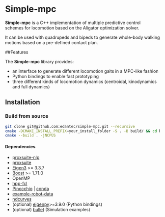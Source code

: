 # Simple-mpc

**Simple-mpc** is a C++ implementation of multiple predictive control schemes for locomotion based on the Aligator optimization solver.

It can be used with quadrupeds and bipeds to generate whole-body walking motions based on a pre-defined contact plan.

##Features

The **Simple-mpc** library provides:

* an interface to generate different locomotion gaits in a MPC-like fashion
* Python bindings to enable fast prototyping
* three different kinds of locomotion dynamics (centroidal, kinodynamics and full dynamics)

## Installation

### Build from source

```bash
git clone git@github.com:edantec/simple-mpc.git --recursive
cmake -DCMAKE_INSTALL_PREFIX=your_install_folder -S . -B build/ && cd build/
cmake --build . -jNCPUS
```

#### Dependencies

* [proxsuite-nlp](https://github.com/Simple-Robotics/proxsuite-nlp.git)
* [proxsuite](https://github.com/Simple-Robotics/proxsuite.git)
* [Eigen3](https://eigen.tuxfamily.org) >= 3.3.7
* [Boost](https://www.boost.org) >= 1.71.0
* OpenMP
* [hpp-fcl](https://github.com/humanoid-path-planner/hpp-fcl)
* [Pinocchio](https://github.com/stack-of-tasks/pinocchio) | [conda](https://anaconda.org/conda-forge/pinocchio)
* [example-robot-data](https://github.com/Gepetto/example-robot-data)
* [ndcurves](https://github.com/loco-3d/ndcurves)
* (optional) [eigenpy](https://github.com/stack-of-tasks/eigenpy)>=3.9.0 (Python bindings)
* (optional) [bullet](https://github.com/bulletphysics/bullet3) (Simulation examples)
